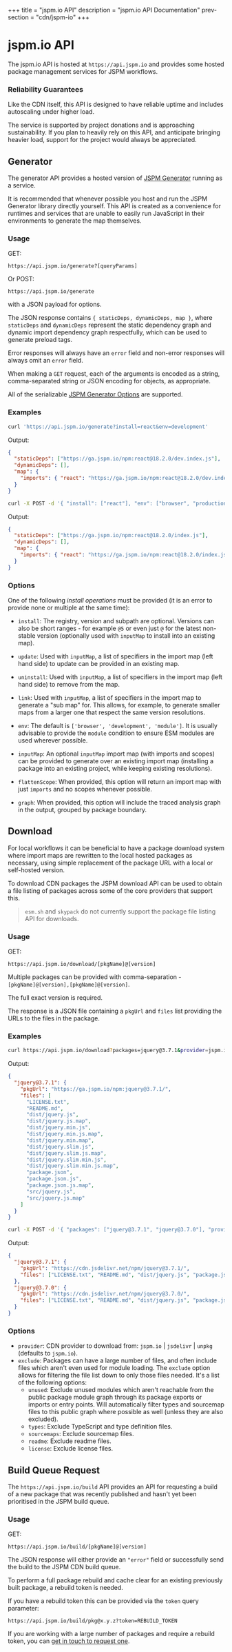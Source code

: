 +++
title = "jspm.io API"
description = "jspm.io API Documentation"
prev-section = "cdn/jspm-io"
+++

# jspm.io API

The jspm.io API is hosted at `https://api.jspm.io` and provides some hosted package management services for JSPM workflows.

### Reliability Guarantees

Like the CDN itself, this API is designed to have reliable uptime and includes autoscaling under higher load.

The service is supported by project donations and is approaching sustainability. If you plan to heavily rely on this API, and anticipate bringing heavier load, support for the project would always be appreciated.

## Generator

The generator API provides a hosted version of [JSPM Generator](https://github.com/jspm/generator) running as a service.

It is recommended that whenever possible you host and run the JSPM Generator library directly yourself. This API is created as a convenience for runtimes and services that are unable to easily run JavaScript in their environments to generate the map themselves.

### Usage

GET:

```
https://api.jspm.io/generate?[queryParams]
```

Or POST:

```
https://api.jspm.io/generate
```

with a JSON payload for options.

The JSON response contains `{ staticDeps, dynamicDeps, map }`, where `staticDeps` and `dynamicDeps` represent the static dependency graph and dynamic import dependency graph respectfully,
which can be used to generate preload tags.

Error responses will always have an `error` field and non-error responses will always omit an `error` field.

When making a `GET` request, each of the arguments is encoded as a string, comma-separated string or JSON encoding for objects, as appropriate.

All of the serializable [JSPM Generator Options](https://jspm.org/docs/generator/stable/interfaces/GeneratorOptions.html) are supported.

### Examples

```sh
curl 'https://api.jspm.io/generate?install=react&env=development'
```

Output:

```json
{
  "staticDeps": ["https://ga.jspm.io/npm:react@18.2.0/dev.index.js"],
  "dynamicDeps": [],
  "map": {
    "imports": { "react": "https://ga.jspm.io/npm:react@18.2.0/dev.index.js" }
  }
}
```

```sh
curl -X POST -d '{ "install": ["react"], "env": ["browser", "production", "module"] }' https://api.jspm.io/generate
```

Output:

```json
{
  "staticDeps": ["https://ga.jspm.io/npm:react@18.2.0/index.js"],
  "dynamicDeps": [],
  "map": {
    "imports": { "react": "https://ga.jspm.io/npm:react@18.2.0/index.js" }
  }
}
```

### Options

One of the following _install operations_ must be provided (it is an error to provide none or multiple at the same time):

- `install`: The registry, version and subpath are optional. Versions can also be short ranges - for example `@5` or even just `@` for the latest non-stable version (optionally used with `inputMap` to install into an existing map).
- `update`: Used with `inputMap`, a list of specifiers in the import map (left hand side) to update can be provided in an existing map.
- `uninstall`: Used with `inputMap`, a list of specifiers in the import map (left hand side) to remove from the map.
- `link`: Used with `inputMap`, a list of specifiers in the import map to generate a "sub map" for. This allows, for example, to generate smaller maps from a larger one that respect the same version resolutions.

- `env`: The default is `['browser', 'development', 'module']`. It is usually advisable to provide the `module` condition to ensure ESM modules are used wherever possible.
- `inputMap`: An optional `inputMap` import map (with imports and scopes) can be provided to generate over an existing import map (installing a package into an existing project, while keeping existing resolutions).
- `flattenScope`: When provided, this option will return an import map with just `imports` and no scopes whenever possible.
- `graph`: When provided, this option will include the traced analysis graph in the output, grouped by package boundary.

## Download

For local workflows it can be beneficial to have a package download system where import maps are rewritten to the local hosted packages as necessary,
using simple replacement of the package URL with a local or self-hosted version.

To download CDN packages the JSPM download API can be used to obtain a file listing of packages across some of the core providers that support this.

> `esm.sh` and `skypack` do not currently support the package file listing API for downloads.

### Usage

GET:

```
https://api.jspm.io/download/[pkgName]@[version]
```

Multiple packages can be provided with comma-separation - `[pkgName]@[version],[pkgName]@[version]`.

The full exact version is required.

The response is a JSON file containing a `pkgUrl` and `files` list providing the URLs to the files in the package.

### Examples

```sh
curl https://api.jspm.io/download?packages=jquery@3.7.1&provider=jspm.io
```

Output:

```json
{
  "jquery@3.7.1": {
    "pkgUrl": "https://ga.jspm.io/npm:jquery@3.7.1/",
    "files": [
      "LICENSE.txt",
      "README.md",
      "dist/jquery.js",
      "dist/jquery.js.map",
      "dist/jquery.min.js",
      "dist/jquery.min.js.map",
      "dist/jquery.min.map",
      "dist/jquery.slim.js",
      "dist/jquery.slim.js.map",
      "dist/jquery.slim.min.js",
      "dist/jquery.slim.min.js.map",
      "package.json",
      "package.json.js",
      "package.json.js.map",
      "src/jquery.js",
      "src/jquery.js.map"
    ]
  }
}
```

```sh
curl -X POST -d '{ "packages": ["jquery@3.7.1", "jquery@3.7.0"], "provider": "jsdelivr", "exclude": ["sourcemaps", "types", "unused"] }' https://api.jspm.io/download
```

Output:

```json
{
  "jquery@3.7.1": {
    "pkgUrl": "https://cdn.jsdelivr.net/npm/jquery@3.7.1/",
    "files": ["LICENSE.txt", "README.md", "dist/jquery.js", "package.json"]
  },
  "jquery@3.7.0": {
    "pkgUrl": "https://cdn.jsdelivr.net/npm/jquery@3.7.0/",
    "files": ["LICENSE.txt", "README.md", "dist/jquery.js", "package.json"]
  }
}
```

### Options

- `provider`: CDN provider to download from: `jspm.io` | `jsdelivr` | `unpkg` (defaults to `jspm.io`).
- `exclude`: Packages can have a large number of files, and often include files which aren't even used for module loading. The `exclude` option allows for filtering the file list down to only those files needed. It's a list of the following options:
  - `unused`: Exclude unused modules which aren't reachable from the public package module graph through its package exports or imports or entry points. Will automatically filter types and sourcemap files to this public graph where possible as well (unless they are also excluded).
  - `types`: Exclude TypeScript and type definition files.
  - `sourcemaps`: Exclude sourcemap files.
  - `readme`: Exclude readme files.
  - `license`: Exclude license files.

## Build Queue Request

The `https://api.jspm.io/build` API provides an API for requesting a build of a new package that was recently published and hasn't yet been prioritised in the JSPM build queue.

### Usage

GET:

```
https://api.jspm.io/build/[pkgName]@[version]
```

The JSON response will either provide an `"error"` field or successfully send the build to the JSPM CDN build queue.

To perform a full package rebuild and cache clear for an existing previously built package, a rebuild token is needed.

If you have a rebuild token this can be provided via the `token` query parameter:

`https://api.jspm.io/build/pkg@x.y.z?token=REBUILD_TOKEN`

If you are working with a large number of packages and require a rebuild token, you can [get in touch to request one](mailto:guybedford@jspm.foundation).
